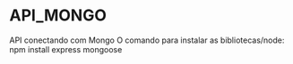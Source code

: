 # API_MONGO
API conectando com Mongo 
O comando para instalar as bibliotecas/node: npm install express mongoose
